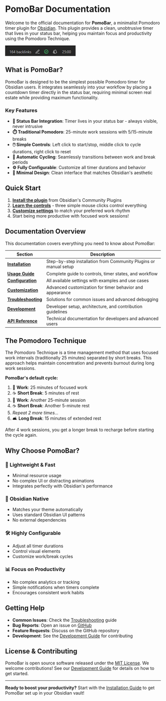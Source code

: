 # PomoBar Documentation

Welcome to the official documentation for **PomoBar**, a minimalist Pomodoro timer plugin for [Obsidian](https://obsidian.md). This plugin provides a clean, unobtrusive timer that lives in your status bar, helping you maintain focus and productivity using the Pomodoro Technique.

![PomoBar Screenshots](https://raw.githubusercontent.com/semanticdata/obsidian-pomodoro/master/screenshots/screenshot-1.png)

## What is PomoBar?

PomoBar is designed to be the simplest possible Pomodoro timer for Obsidian users. It integrates seamlessly into your workflow by placing a countdown timer directly in the status bar, requiring minimal screen real estate while providing maximum functionality.

### Key Features

- **🎯 Status Bar Integration**: Timer lives in your status bar - always visible, never intrusive
- **⏱️ Traditional Pomodoro**: 25-minute work sessions with 5/15-minute breaks
- **🖱️ Simple Controls**: Left click to start/stop, middle click to cycle durations, right click to reset
- **🔄 Automatic Cycling**: Seamlessly transitions between work and break periods
- **⚙️ Fully Configurable**: Customize all timer durations and behavior
- **📱 Minimal Design**: Clean interface that matches Obsidian's aesthetic

## Quick Start

1. **[Install the plugin](installation.md)** from Obsidian's Community Plugins
2. **[Learn the controls](usage.md)** - three simple mouse clicks control everything
3. **[Customize settings](configuration.md)** to match your preferred work rhythm
4. Start being more productive with focused work sessions!

## Documentation Overview

This documentation covers everything you need to know about PomoBar:

| Section                                       | Description                                                      |
| --------------------------------------------- | ---------------------------------------------------------------- |
| **[Installation](installation.md)**           | Step-by-step installation from Community Plugins or manual setup |
| **[Usage Guide](usage.md)**                   | Complete guide to controls, timer states, and workflow           |
| **[Configuration](configuration.md)**         | All available settings with examples and use cases               |
| **[Customization](customization.md)**         | Advanced customization for timer behavior and appearance         |
| **[Troubleshooting](troubleshooting.md)**     | Solutions for common issues and advanced debugging               |
| **[Development](development.md)**             | Developer setup, architecture, and contribution guidelines       |
| **[API Reference](api.md)**                   | Technical documentation for developers and advanced users        |

## The Pomodoro Technique

The Pomodoro Technique is a time management method that uses focused work intervals (traditionally 25 minutes) separated by short breaks. This approach helps maintain concentration and prevents burnout during long work sessions.

**PomoBar's default cycle:**

1. 🍅 **Work**: 25 minutes of focused work
2. ☕ **Short Break**: 5 minutes of rest
3. 🍅 **Work**: Another 25-minute session
4. ☕ **Short Break**: Another 5-minute rest
5. *Repeat 2 more times...*
6. 🛋️ **Long Break**: 15 minutes of extended rest

After 4 work sessions, you get a longer break to recharge before starting the cycle again.

## Why Choose PomoBar?

### 🚀 **Lightweight & Fast**

- Minimal resource usage
- No complex UI or distracting animations
- Integrates perfectly with Obsidian's performance

### 🎨 **Obsidian Native**

- Matches your theme automatically
- Uses standard Obsidian UI patterns
- No external dependencies

### 🛠️ **Highly Configurable**

- Adjust all timer durations
- Control visual elements
- Customize work/break cycles

### 📊 **Focus on Productivity**

- No complex analytics or tracking
- Simple notifications when timers complete
- Encourages consistent work habits

## Getting Help

- **Common Issues**: Check the [Troubleshooting](troubleshooting.md) guide
- **Bug Reports**: Open an issue on [GitHub](https://github.com/semanticdata/obsidian-pomodoro/issues)
- **Feature Requests**: Discuss on the GitHub repository
- **Development**: See the [Development Guide](development.md) for contributing

## License & Contributing

PomoBar is open source software released under the [MIT License](https://github.com/semanticdata/obsidian-pomodoro/blob/master/LICENSE). We welcome contributions! See our [Development Guide](development.md) for details on how to get started.

---

**Ready to boost your productivity?** Start with the [Installation Guide](installation.md) to get PomoBar set up in your Obsidian vault!
